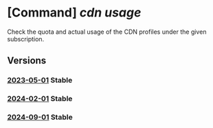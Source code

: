 # [Command] _cdn usage_

Check the quota and actual usage of the CDN profiles under the given subscription.

## Versions

### [2023-05-01](/Resources/mgmt-plane/L3N1YnNjcmlwdGlvbnMve30vcHJvdmlkZXJzL21pY3Jvc29mdC5jZG4vY2hlY2tyZXNvdXJjZXVzYWdl/2023-05-01.xml) **Stable**

<!-- mgmt-plane /subscriptions/{}/providers/microsoft.cdn/checkresourceusage 2023-05-01 -->

### [2024-02-01](/Resources/mgmt-plane/L3N1YnNjcmlwdGlvbnMve30vcHJvdmlkZXJzL21pY3Jvc29mdC5jZG4vY2hlY2tyZXNvdXJjZXVzYWdl/2024-02-01.xml) **Stable**

<!-- mgmt-plane /subscriptions/{}/providers/microsoft.cdn/checkresourceusage 2024-02-01 -->

### [2024-09-01](/Resources/mgmt-plane/L3N1YnNjcmlwdGlvbnMve30vcHJvdmlkZXJzL21pY3Jvc29mdC5jZG4vY2hlY2tyZXNvdXJjZXVzYWdl/2024-09-01.xml) **Stable**

<!-- mgmt-plane /subscriptions/{}/providers/microsoft.cdn/checkresourceusage 2024-09-01 -->
